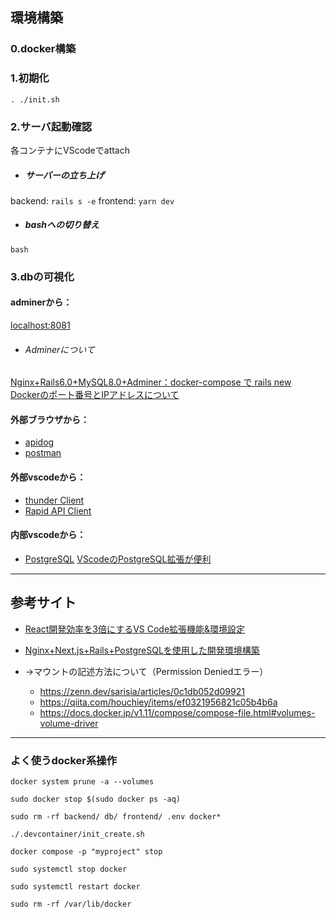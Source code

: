 ## 環境構築
### 0.docker構築

### 1.初期化
`. ./init.sh`

### 2.サーバ起動確認
各コンテナにVScodeでattach 

- ##### サーバーの立ち上げ
backend: `rails s -e`
frontend: `yarn dev`

- ##### bashへの切り替え
`bash`

### 3.dbの可視化
#### adminerから：
 [localhost:8081](http://localhost:8081)
- ###### Adminerについて
[Nginx+Rails6.0+MySQL8.0+Adminer：docker-compose で rails new](https://zenn.dev/junki555/articles/13da16e4f10c9dee2bb9)   
[Dockerのポート番号とIPアドレスについて](https://www.distant-view.co.jp/column/3107/)

#### 外部ブラウザから：
- [apidog](https://apidog.com/jp/)
- [postman](https://www.postman.com/)

#### 外部vscodeから：
- [thunder Client](https://marketplace.visualstudio.com/items?itemName=rangav.vscode-thunder-client)
- [Rapid API Client](https://marketplace.visualstudio.com/items?itemName=RapidAPI.vscode-rapidapi-client)

#### 内部vscodeから：
- [PostgreSQL](https://marketplace.visualstudio.com/items?itemName=ckolkman.vscode-postgres)
        [VScodeのPostgreSQL拡張が便利](https://od10z.wordpress.com/2019/12/17/vscode-extensions-for-postgresql/)   


---
## 参考サイト
- [React開発効率を3倍にするVS Code拡張機能&環境設定](https://qiita.com/newt0/items/b7810fb38c339ec5e4a7)  
- [Nginx+Next.js+Rails+PostgreSQLを使用した開発環境構築](https://computer-tb.co.jp/2022/06/22/nginxnext-jsrailspostgresql%E3%82%92%E4%BD%BF%E7%94%A8%E3%81%97%E3%81%9F%E9%96%8B%E7%99%BA%E7%92%B0%E5%A2%83%E6%A7%8B%E7%AF%89/)

- →マウントの記述方法について（Permission Deniedエラー）
    - https://zenn.dev/sarisia/articles/0c1db052d09921
    - https://qiita.com/houchiey/items/ef0321956821c05b4b6a
    - https://docs.docker.jp/v1.11/compose/compose-file.html#volumes-volume-driver

---

### よく使うdocker系操作
`docker system prune -a --volumes`

`sudo docker stop $(sudo docker ps -aq)`

`sudo rm -rf backend/ db/ frontend/ .env docker*`

`./.devcontainer/init_create.sh`


`docker compose -p "myproject" stop`

`sudo systemctl stop docker`

`sudo systemctl restart docker`

`sudo rm -rf /var/lib/docker`
